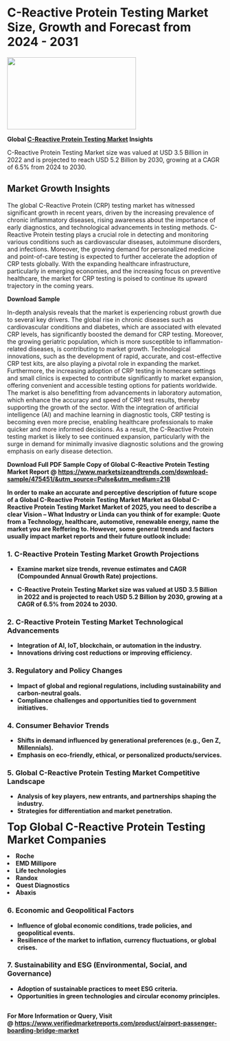 <H1>C-Reactive Protein Testing Market Size, Growth and Forecast from 2024 - 2031</H1><img class="aligncenter size-medium wp-image-584254" src="https://thirdeyenews.in/wp-content/uploads/2024/09/Global-Market-Research-300x168.jpeg" alt="" width="300" height="168" /><p><strong>Global&nbsp;<a href="https://www.marketsizeandtrends.com/download-sample/475451/&amp;utm_source=Pulse&amp;utm_medium=218">C-Reactive Protein Testing Market</a> Insights</strong></p><p>C-Reactive Protein Testing Market size was valued at USD 3.5 Billion in 2022 and is projected to reach USD 5.2 Billion by 2030, growing at a CAGR of 6.5% from 2024 to 2030.</p><p><h2>Market Growth Insights</h2> <p>The global C-Reactive Protein (CRP) testing market has witnessed significant growth in recent years, driven by the increasing prevalence of chronic inflammatory diseases, rising awareness about the importance of early diagnostics, and technological advancements in testing methods. C-Reactive Protein testing plays a crucial role in detecting and monitoring various conditions such as cardiovascular diseases, autoimmune disorders, and infections. Moreover, the growing demand for personalized medicine and point-of-care testing is expected to further accelerate the adoption of CRP tests globally. With the expanding healthcare infrastructure, particularly in emerging economies, and the increasing focus on preventive healthcare, the market for CRP testing is poised to continue its upward trajectory in the coming years.</p> <p><strong>Download Sample</strong></p> <p>In-depth analysis reveals that the market is experiencing robust growth due to several key drivers. The global rise in chronic diseases such as cardiovascular conditions and diabetes, which are associated with elevated CRP levels, has significantly boosted the demand for CRP testing. Moreover, the growing geriatric population, which is more susceptible to inflammation-related diseases, is contributing to market growth. Technological innovations, such as the development of rapid, accurate, and cost-effective CRP test kits, are also playing a pivotal role in expanding the market. Furthermore, the increasing adoption of CRP testing in homecare settings and small clinics is expected to contribute significantly to market expansion, offering convenient and accessible testing options for patients worldwide. The market is also benefitting from advancements in laboratory automation, which enhance the accuracy and speed of CRP test results, thereby supporting the growth of the sector. With the integration of artificial intelligence (AI) and machine learning in diagnostic tools, CRP testing is becoming even more precise, enabling healthcare professionals to make quicker and more informed decisions. As a result, the C-Reactive Protein testing market is likely to see continued expansion, particularly with the surge in demand for minimally invasive diagnostic solutions and the growing emphasis on early disease detection. <p><strong></p><p><span class=""><strong>Download Full PDF Sample Copy of Global C-Reactive Protein Testing Market Report</strong> @ <a href="https://www.marketsizeandtrends.com/download-sample/475451/&amp;utm_source=Pulse&amp;utm_medium=218" target="_blank">https://www.marketsizeandtrends.com/download-sample/475451/&amp;utm_source=Pulse&amp;utm_medium=218</a></span></p><p>In order to make an accurate and perceptive description of future scope of a Global&nbsp;C-Reactive Protein Testing Market Market as Global&nbsp;C-Reactive Protein Testing Market Market of 2025, you need to describe a clear Vision &ndash; What Industry or Linda can you think of for example: Quote from a Technology, healthcare, automotive, renewable energy, name the market you are Reffering to. However, some general trends and factors usually impact market reports and their future outlook include:</p><h3>1.&nbsp;<strong>C-Reactive Protein Testing Market Growth Projections</strong></h3><ul><li>Examine market size trends, revenue estimates and CAGR (Compounded Annual Growth Rate) projections.</li><li><p>C-Reactive Protein Testing Market size was valued at USD 3.5 Billion in 2022 and is projected to reach USD 5.2 Billion by 2030, growing at a CAGR of 6.5% from 2024 to 2030.</p></li></ul><h3>2.&nbsp;<strong>C-Reactive Protein Testing Market Technological Advancements</strong></h3><ul><li>Integration of AI, IoT, blockchain, or automation in the industry.</li><li>Innovations driving cost reductions or improving efficiency.</li></ul><h3>3.&nbsp;<strong>Regulatory and Policy Changes</strong></h3><ul><li>Impact of global and regional regulations, including sustainability and carbon-neutral goals.</li><li>Compliance challenges and opportunities tied to government initiatives.</li></ul><h3>4.&nbsp;<strong>Consumer Behavior Trends</strong></h3><ul><li>Shifts in demand influenced by generational preferences (e.g., Gen Z, Millennials).</li><li>Emphasis on eco-friendly, ethical, or personalized products/services.</li></ul><h3>5.&nbsp;<strong>Global C-Reactive Protein Testing Market Competitive Landscape</strong></h3><ul><li>Analysis of key players, new entrants, and partnerships shaping the industry.</li><li>Strategies for differentiation and market penetration.</li></ul><p data-pm-slice="1 1 []"><span style="color: inherit; font-family: inherit; font-size: 25px;">Top Global C-Reactive Protein Testing Market Companies</span></p><div class="" data-test-id=""><p><li>Roche</li><li> EMD Millipore</li><li> Life technologies</li><li> Randox</li><li> Quest Diagnostics</li><li> Abaxis</li></p></div><h3>6.&nbsp;<strong>Economic and Geopolitical Factors</strong></h3><ul><li>Influence of global economic conditions, trade policies, and geopolitical events.</li><li>Resilience of the market to inflation, currency fluctuations, or global crises.</li></ul><h3>7.&nbsp;<strong>Sustainability and ESG (Environmental, Social, and Governance)</strong></h3><ul><li>Adoption of sustainable practices to meet ESG criteria.</li><li>Opportunities in green technologies and circular economy principles.</li></ul><h2><strong style="font-size: 14px;">For More Information or Query, Visit @&nbsp;</strong><a style="background-color: #ffffff; font-size: 14px;" href="https://www.marketsizeandtrends.com/report/c-reactive-protein-testing-market/" target="_blank">https://www.verifiedmarketreports.com/product/airport-passenger-boarding-bridge-market</a></h2>
